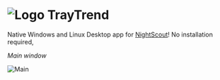 # ![Logo](https://raw.githubusercontent.com/slicke/traytrend/master/img/up1.jpg "Logo") TrayTrend

Native Windows and Linux Desktop app for [NightScout](http://www.nightscout.info)! No installation required,

_Main window_

![Main](https://raw.githubusercontent.com/slicke/traytrend/master/img/beta3.png "Main screen")
